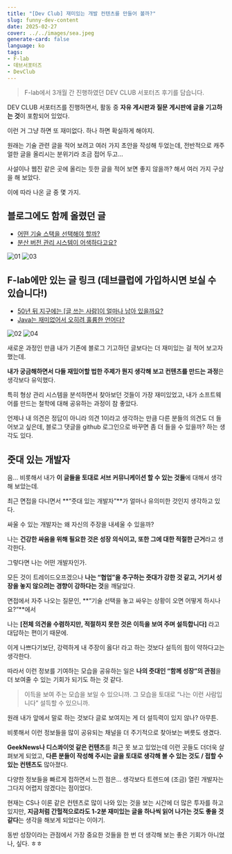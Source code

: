 ```yaml
---
title: "[Dev Club] 재미있는 개발 컨텐츠를 만들어 볼까?"
slug: funny-dev-content
date: 2025-02-27
cover: ../../images/sea.jpeg
generate-card: false
language: ko
tags:
- F-lab
- 데브서포터즈
- DevClub
---
```


> F-lab에서 3개월 간 진행하였던 DEV CLUB 서포터즈 후기를 담습니다.


DEV CLUB 서포터즈를 진행하면서, 활동 중 **자유 게시판과 질문 게시판에 글을 기고하는 것**이 포함되어 있었다.

이런 거 그냥 하면 또 재미없다. 하나 하면 확실하게 해야지.

원래는 기술 관련 글을 적어 보려고 여러 가지 초안을 작성해 두었는데, 전반적으로 캐주얼한 글을 올리시는 분위기라 조금 접어 두고…

사설이나 웹진 같은 곳에 올리는 듯한 글을 적어 보면 좋지 않을까? 해서 여러 가지 구상을 해 보았다.

이에 따라 나온 글 중 몇 가지.


## 블로그에도 함께 올렸던 글

- [어떤 기술 스택을 선택해야 할까?](./how-do-i-decide-tech-stack)
- [분산 버전 관리 시스템이 어색하다고요?](./history-of-scm)

![01](img/img.png)
![03](img/img_2.png)


## F-lab에만 있는 글 링크 (데브클럽에 가입하시면 보실 수 있습니다!)

- [50년 뒤 지구에는 [글 쓰는 사람]이 얼마나 남아 있을까요?](https://lms.f-lab.kr/contents/free/15228)
- [Java는 재미없어서 오히려 훌륭한 언어다?](https://lms.f-lab.kr/contents/free/16085)

![02](img/img_1.png)
![04](img/img_3.png)


새로운 과정인 만큼 내가 기존에 블로그 기고하던 글보다는 더 재미있는 걸 적어 보고자 했는데.

**내가 궁금해하면서 다들 재밌어할 법한 주제가 뭔지 생각해 보고 컨텐츠를 만드는 과정**은 생각보다 유익했다.

특히 형상 관리 시스템을 분석하면서 찾아보던 것들이 가장 재미있었고, 내가 소프트웨어를 만드는 철학에 대해 공유하는 과정이 참 좋았다.

언제나 내 의견은 정답이 아니라 의견 1이라고 생각하는 만큼 다른 분들의 의견도 더 들어보고 싶은데, 블로그 댓글을 github 로그인으로 바꾸면 좀 더 들을 수 있을까? 하는 생각도 있다.

## 줏대 있는 개발자

음… 비롯해서 내가 **이 글들을 토대로 서브 커뮤니케이션 할 수 있는 것들**에 대해서 생각해 보았는데.

최근 면접을 다니면서 **“줏대 있는 개발자”**가 얼마나 유의미한 것인지 생각하고 있다.

싸울 수 있는 개발자는 왜 자신의 주장을 내세울 수 있을까?

나는 **건강한 싸움을 위해 필요한 것은 성장 의식이고, 또한 그에 대한 적절한 근거**라고 생각한다.

그렇다면 나는 어떤 개발자인가.

모든 것이 트레이드오프겠으나 **나는 “협업”을 추구하는 줏대가 강한 것 같고, 거기서 성장을 놓지 않으려는 경향이 강하다는 것**을 깨달았다.

면접에서 자주 나오는 질문인, **“기술 선택을 놓고 싸우는 상황이 오면 어떻게 하시나요?“**에서

나는 **[전체 의견을 수렴하지만, 적절하지 못한 것은 이득을 보여 주며 설득합니다]** 라고 대답하는 편이기 때문에.

이게 나쁘다기보단, 강력하게 내 주장이 옳다! 라고 하는 것보다 설득의 힘이 약하다고는 생각한다.

따라서 이런 정보를 기여하는 모습을 공유하는 일은 **나의 줏대인 “함께 성장”의 관점**을 더 보여줄 수 있는 기회가 되기도 하는 것 같다.

> 이득을 보여 주는 모습을 보일 수 있으니까. 그 모습을 토대로 “나는 이런 사람입니다” 설득할 수 있으니까.

원래 내가 앞에서 말로 하는 것보다 글로 보여지는 게 더 설득력이 있지 않나? 아무튼.

비롯해서 이런 정보들을 많이 공유되는 채널을 더 주기적으로 찾아보는 버릇도 생겼다.

**GeekNews나 디스콰이엇 같은 컨텐츠**를 최근 못 보고 있었는데 이런 곳들도 더더욱 살펴보게 되었고, **다른 분들이 작성해 주시는 글을 토대로 생각해 볼 수 있는 것도 / 접할 수 있는 컨텐츠도** 많아졌다.

다양한 정보들을 빠르게 접하면서 느낀 점은… 생각보다 트렌드에 (조금) 열린 개발자는 그다지 어렵지 않겠다는 점이었다.

현재는 CS나 이론 같은 컨텐츠로 많이 나와 있는 것을 보는 시간에 더 많은 투자를 하고 있지만, **지금처럼 간헐적으로라도 1-2분 재미있는 글을 하나씩 읽어 나가는 것도 좋을 것 같다**는 생각을 해보게 되었다는 이야기.

동반 성장이라는 관점에서 가장 중요한 것들을 한 번 더 생각해 보는 좋은 기회가 아니었나, 싶다. ㅎㅎ 